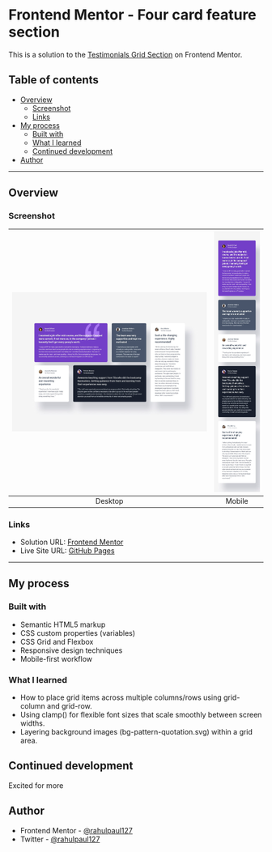 # Frontend Mentor - Four card feature section

This is a solution to the [Testimonials Grid Section](https://www.frontendmentor.io/challenges/testimonials-grid-section-Nnw6J7Un7) on Frontend Mentor.  

## Table of contents

- [Overview](#overview)
  - [Screenshot](#screenshot)
  - [Links](#links)
- [My process](#my-process)
  - [Built with](#built-with)
  - [What I learned](#what-i-learned)
  - [Continued development](#continued-development)
- [Author](#author)

---

## Overview

### Screenshot

| ![Desktop design](./design/desktop-design.jpg) | ![Mobile design](./design/mobile-design.jpg) |
|:--:|:--:|
| Desktop | Mobile |

### Links

- Solution URL: [Frontend Mentor]()  
- Live Site URL: [GitHub Pages]()

---

## My process

### Built with

- Semantic HTML5 markup
- CSS custom properties (variables)
- CSS Grid and Flexbox
- Responsive design techniques
- Mobile-first workflow

### What I learned

- How to place grid items across multiple columns/rows using grid-column and grid-row.
- Using clamp() for flexible font sizes that scale smoothly between screen widths.
- Layering background images (bg-pattern-quotation.svg) within a grid area.

## Continued development 

Excited for more

## Author 
- Frontend Mentor - [@rahulpaul127](https://www.frontendmentor.io/profile/rahulpaul127) 
- Twitter - [@rahulpaul127](https://x.com/rahulpaul127)
